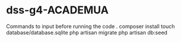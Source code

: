 # dss-g4-ACADEMUA



Commands to input before running the code . 
composer install
touch database/database.sqlite
php artisan migrate 
php artisan db:seed
